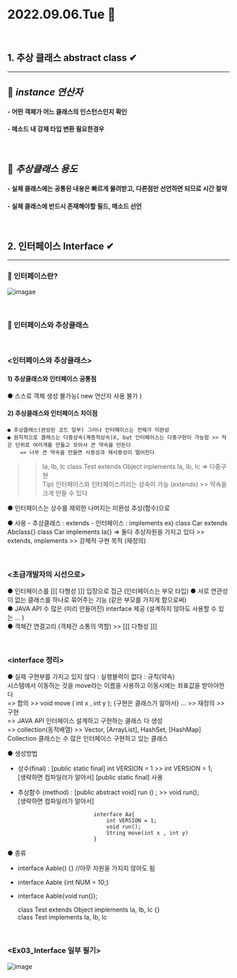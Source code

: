 # 2022.09.06.Tue 📅
<br>

## 1. 추상 클래스 abstract class ✔
-----------------------------
## 🔔 *instance 연산자*
#### - 어떤 객체가 어느 클래스의 인스턴스인지 확인
#### - 메소드 내 강제 타입 변환 필요한경우
<br>

## 🔔 *추상클래스 용도*
#### - 실체 클래스에는 공통된 내용은 빠르게 물려받고, 다른점만 선언하면 되므로 시간 절약
#### - 실체 클래스에 반드시 존재해야할 필드, 메소드 선언
<br>


## 2. 인터페이스 Interface ✔
-------------------------------
### 🔔 인터페이스란?
![imagae](https://img1.daumcdn.net/thumb/R1280x0/?scode=mtistory2&fname=https%3A%2F%2Fblog.kakaocdn.net%2Fdn%2FbrgAeM%2FbtqN2VpqaBi%2FkanTFm2nCAyOjYIQL95Bik%2Fimg.png)

<br>

### 🔔 인터페이스와 추상클래스
<br>

### <인터페이스와 추상클래스>
 
 #### 1) 추상클래스와 인터페이스 공통점  
  ● 스스로 객체 생성 불가능( new 연산자 사용 불가 )  
    
 #### 2) 추상클래스와 인터페이스 차이점
 
 	● 추상클래스(완성된 코드 일부) 그러나 인터페이스는 전체가 미완성  
 	● 원칙적으로 클래스는 다중상속(계층적상속)X, but 인터페이스는 다중구현이 가능함 >> 작은 단위로 여러개를 만들고 모아서 큰 약속을 만든다  
 		=> 너무 큰 약속을 만들면 사용성과 재사용성이 떨어진다  

  >> Ia, Ib, Ic
  >> class Test extends Object inplements Ia, Ib, Ic => 다중구현  
  >> Tip) 인터페이스와 인터페이스끼리는 상속이 가능 (extends) >> 약속을 크게 만들 수 있다  
 
  ● 인터페이스는 상수를 제외한 나머지는 미완성 추상(함수)으로  
 
  ● 사용
    - 추상클래스 : extends
    - 인터페이스 : implements
    ex) class Car extends Abclass{}
        class Car implements Ia{}
      => 둘다 추상자원을 가지고 있다 >> extends, implements >> 강제적 구현 목적 (재정의)

<br> 


### <초급개발자의 시선으로>
  ● 인터페이스를 [[[ 다형성 ]]] 입장으로 접근 (인터페이스는 부모 타입) 
  ● 서로 연관성이 없는 클래스를 하나로 묶어주는 기능 (같은 부모를 가지게 함으로써)  
  ● JAVA API 수 많은 (미리 만들어진) interface 제공 (설계하지 않아도 사용할 수 있는 ... )  
  ● 객체간 연결고리 (객체간 소통의 역할) >> [[[ 다형성 ]]]   

<br>

### <interface 정리>
 ● 실제 구현부를 가지고 있지 않다 : 실행블럭이 없다 : 규칙(약속)  
 시스템에서 이동하는 것을 move라는 이름을 사용하고 이동시에는 좌표값을 받아야한다  
  => 합의 >> void move ( int x , int y ); {구현은 클래스가 알아서}  ... >> 재정의 >> 구현  
  => JAVA API 인터페이스 설계하고 구현하는 클래스 다 생성  
  => collection(동적배열) >> Vector, [ArrayList], HashSet, [HashMap]  
 Collection 클래스는 수 많은 인터페이스 구현하고 있는 클래스  
 
 ● 생성방법
  - 상수(final) : [public static final] int VERSION = 1 >> int VERSION = 1;  
  				  [생략하면 컴파일러가 알아서] [public static final] 사용  
  				  
  - 추상함수 (method) : [public abstract void] run () ; >> void run();  
    					[생략하면 컴파일러가 알아서]   
    					
                                interface Aa{  
                                    int VERSION = 1;  
                                    void run();  
                                    String move(int x , int y)  
                                }  

 ● 종류  
  - interface Aable() {} //아무 자원을 가지지 않아도 됨  
  - interface Aable {int NUM = 10;}  
  - interface Aable{void run()};  

    class Test extends Object implements Ia, Ib, Ic {}  
    class Test implements Ia, Ib, Ic  

<br>

### <Ex03_Interface 일부 필기>
![image](https://user-images.githubusercontent.com/111114507/188632068-b1536f00-e971-439e-8c4f-a7b7c790d666.png)

